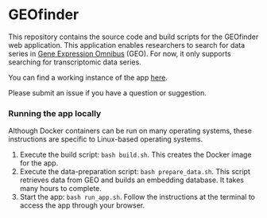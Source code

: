 # GEOfinder

This repository contains the source code and build scripts for the GEOfinder web application. This application enables researchers to search for data series in [Gene Expression Omnibus](https://www.ncbi.nlm.nih.gov/geo/) (GEO). For now, it only supports searching for transcriptomic data series.

You can find a working instance of the app [here](https://bioapps.byu.edu/geofinder).

Please submit an issue if you have a question or suggestion.

### Running the app locally

Although Docker containers can be run on many operating systems, these instructions are specific to Linux-based operating systems.

1. Execute the build script: `bash build.sh`. This creates the Docker image for the app.
2. Execute the data-preparation script: `bash prepare_data.sh`. This script retrieves data from GEO and builds an embedding database. It takes many hours to complete.
3. Start the app: `bash run_app.sh`. Follow the instructions at the terminal to access the app through your browser.
